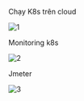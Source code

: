 Chạy K8s trên cloud  

![1](https://github.com/user-attachments/assets/31fc9028-fbea-41bb-91d4-cf78ed20db6c)   

Monitoring k8s   

![2](https://github.com/user-attachments/assets/b3854b9b-2958-430c-89ef-bd0b84414386)     

Jmeter  

![3](https://github.com/user-attachments/assets/d2afef21-a91e-4457-a08a-9ef622ace2d3)


